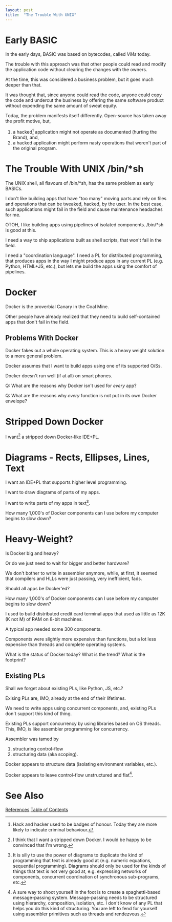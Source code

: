 ```yaml
---
layout: post
title:  "The Trouble With UNIX"
---
```


# Early BASIC

In the early days, BASIC was based on bytecodes, called _VMs_ today.

The trouble with this approach was that other people could read and modify the application code without clearing the changes with the owners.

At the time, this was considered a business problem, but it goes much deeper than that.

It was thought that, since anyone could read the code, anyone could copy the code and undercut the business by offering the same software product without expending the same amount of sweat equity.

Today, the problem manifests itself differently.  Open-source has taken away the profit motive, but,
1. a hacked[^hack] application might not operate as documented (hurting the Brand), and,
2. a hacked application might perform nasty operations that weren't part of the original program.

[^hack]: Hack and hacker used to be badges of honour.  Today they are more likely to indicate criminal behaviour.

# The Trouble With UNIX /bin/*sh

The UNIX shell, all flavours of /bin/*sh, has the same problem as early BASICs.

I don't like building apps that have "too many" moving parts and rely on files and operations that can be tweaked, hacked, by the user.  In the best case, such applications might fail in the field and cause maintenance headaches for me.

OTOH, I like building apps using pipelines of isolated components.  /bin/*sh is good at this.

I need a way to ship applications built as shell scripts, that won't fail in the field.

I need a "coordination language".  I need a PL for distributed programming, that produces apps in the way I might produce apps in any current PL (e.g. Python, HTML+JS, etc.), but lets me build the apps using the comfort of pipelines.

# Docker

Docker is the proverbial Canary in the Coal Mine.

Other people have already realized that they need to build self-contained apps that don't fail in the field.

## Problems With Docker

Docker fakes out a whole operating system.  This is a heavy weight solution to a more general problem.

Docker assumes that I want to build apps using one of its supported O/Ss.

Docker doesn't run well (if at all) on smart phones.

Q: What are the reasons why Docker isn't used for _every_ app?

Q: What are the reasons why _every_ function is not put in its own Docker envelope?

# Stripped Down Docker

I want[^think] a stripped down Docker-like IDE+PL.

[^think]:I think that I want a stripped down Docker.  I would be happy to be convinced that I'm wrong.

# Diagrams - Rects, Ellipses, Lines, Text

I want an IDE+PL that supports higher level programming.  

I want to draw diagrams of parts of my apps.

I want to write parts of my apps in text[^text].

How many 1,000's of Docker components can I use before my computer begins to slow down?

[^text]: It is silly to use the power of diagrams to duplicate the kind of programming that text is already good at (e.g. numeric equations, sequential programming).  Diagrams should only be used for the kinds of things that text is not very good at, e.g. expressing networks of components, concurrent coordination of synchronous sub-programs, etc.

# Heavy-Weight?

Is Docker big and heavy?  

Or do we just need to wait for bigger and better hardware?

We don't bother to write in assembler anymore, while, at first, it seemed that compilers and HLLs were just passing, very inefficient, fads.

Should all apps be Docker'ed?  

How many 1,000's of Docker components can I use before my computer begins to slow down?

I used to build distributed credit card terminal apps that used as little as 12K (K not M) of RAM on 8-bit machines.

A typical app needed some 300 components.

Components were slightly more expensive than functions, but a lot less expensive than threads and complete operating systems.

What is the status of Docker today?  What is the trend?  What is the footprint?

## Existing PLs

Shall we forget about existing PLs, like Python, JS, etc.?

Exising PLs are, IMO, already at the end of their lifetimes.

We need to write apps using concurrent components, and, existing PLs don't support this kind of thing.

Existing PLs support concurrency by using libraries based on OS threads.  This, IMO, is like assembler programming for concurrency.  

Assembler was tamed by 
1. structuring control-flow
2. structuring data (aka scoping).

Docker appears to structure data (isolating environment variables, etc.).

Docker appears to leave control-flow unstructured and flat[^mp].

[^mp]: A sure way to shoot yourself in the foot is to create a spaghetti-based message-passing system.  Message-passing needs to be structured using hierarchy, composition, isolation, etc.  I don't know of any PL that helps you do this kind of structuring. You are left to fend for yourself using assembler primitives such as threads and rendezvous.

# See Also

[References](https://guitarvydas.github.io/2021/01/14/References.html)
[Table of Contents](https://guitarvydas.github.io/2021/05/14/Table-Of-Contents.html)

<script src="https://utteranc.es/client.js" 
        repo="guitarvydas/guitarvydas.github.io" 
        issue-term="pathname" 
        theme="github-light" 
        crossorigin="anonymous" 
        async> 
</script> 
